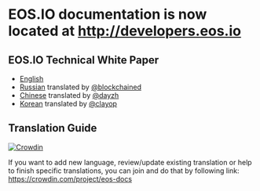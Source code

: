 # EOS.IO documentation is now located at http://developers.eos.io

## EOS.IO Technical White Paper

- [English](TechnicalWhitePaper.md)
- [Russian](ru-RU/TechnicalWhitePaper.md) translated by [@blockchained](https://steemit.com/@blockchained)
- [Chinese](zh-CN/TechnicalWhitePaper.md) translated by [@dayzh](https://steemit.com/@dayzh)
- [Korean](ko-KR/TechnicalWhitePaper.md) translated by [@clayop](https://steemit.com/@clayop)

## Translation Guide

[![Crowdin](https://d322cqt584bo4o.cloudfront.net/eos-docs/localized.svg)](https://crowdin.com/project/eos-docs)

If you want to add new language, review/update existing translation or help to finish specific translations, you can join and do that by following link:
https://crowdin.com/project/eos-docs
